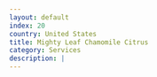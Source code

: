 ```yaml
---
layout: default
index: 20
country: United States
title: Mighty Leaf Chamomile Citrus
category: Services
description: |
---
```

